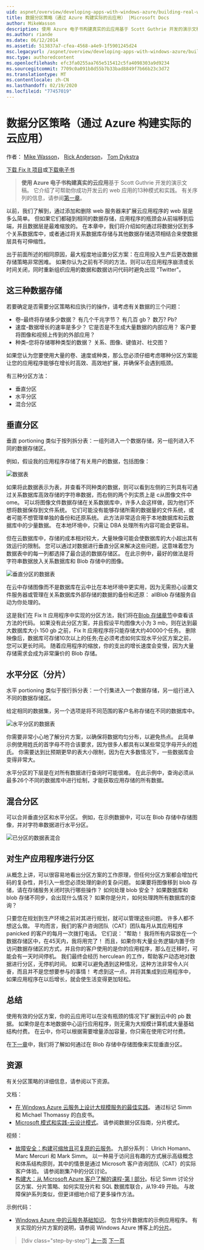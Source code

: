 ```yaml
---
uid: aspnet/overview/developing-apps-with-windows-azure/building-real-world-cloud-apps-with-windows-azure/data-partitioning-strategies
title: 数据分区策略（通过 Azure 构建实际的云应用） |Microsoft Docs
author: MikeWasson
description: 使用 Azure 电子书构建真实的云应用基于 Scott Guthrie 开发的演示文稿。 它介绍了13种模式和实践，
ms.author: riande
ms.date: 06/12/2014
ms.assetid: 513837a7-cfea-4568-a4e9-1f5901245d24
msc.legacyurl: /aspnet/overview/developing-apps-with-windows-azure/building-real-world-cloud-apps-with-windows-azure/data-partitioning-strategies
msc.type: authoredcontent
ms.openlocfilehash: efc3fa0255aa765e515412c5fa4098303a9d9234
ms.sourcegitcommit: 7709c0a091b8d55b7b33bad8849f7b66b23c3d72
ms.translationtype: MT
ms.contentlocale: zh-CN
ms.lasthandoff: 02/19/2020
ms.locfileid: "77457019"
---
```

# <a name="data-partitioning-strategies-building-real-world-cloud-apps-with-azure"></a>数据分区策略（通过 Azure 构建实际的云应用）

作者： [Mike Wasson](https://github.com/MikeWasson)， [Rick Anderson](https://twitter.com/RickAndMSFT)， [Tom Dykstra](https://github.com/tdykstra)

[下载 Fix It 项目](https://code.msdn.microsoft.com/Fix-It-app-for-Building-cdd80df4)或[下载电子书](https://blogs.msdn.com/b/microsoft_press/archive/2014/07/23/free-ebook-building-cloud-apps-with-microsoft-azure.aspx)

> **使用 Azure 电子书构建真实的云应用**基于 Scott Guthrie 开发的演示文稿。 它介绍了可帮助你成功开发云的 web 应用的13种模式和实践。 有关序列的信息，请参阅[第一章](introduction.md)。

以前，我们了解到，通过添加和删除 web 服务器来扩展云应用程序的 web 层是多么简单。 但如果它们都碰到相同的数据存储，应用程序的瓶颈会从前端移到后端，并且数据层是最难缩放的。 在本章中，我们将介绍如何通过将数据分区到多个关系数据库中，或者通过将关系数据库存储与其他数据存储选项相结合来使数据层具有可伸缩性。

出于前面所述的相同原因，最大程度地设置分区方案：在应用投入生产后更改数据存储策略非常困难。 如果你认为之前有不同的方法，则可以在应用程序崩溃或长时间关闭，同时重新组织应用的数据和数据访问代码时避免出现 "Twitter"。

## <a name="the-three-vs-of-data-storage"></a>这三种数据存储

若要确定是否需要分区策略和应执行的操作，请考虑有关数据的三个问题：

- 卷–最终将存储多少数据？ 有几个千兆字节？ 有几百 gb？ 数万? Pb?
- 速度-数据增长的速率是多少？ 它是否是不生成大量数据的内部应用？ 客户要将图像和视频上传到的外部应用？
- 种类–您将存储哪种类型的数据？ 关系、图像、键值对、社交图？

如果您认为您要使用大量的卷、速度或种类，那么您必须仔细考虑哪种分区方案能让您的应用程序能够在增长时高效、高效地扩展，并确保不会遇到瓶颈。

有三种分区方法：

- 垂直分区
- 水平分区
- 混合分区

## <a name="vertical-partitioning"></a>垂直分区

垂直 portioning 类似于按列拆分表：一组列进入一个数据存储，另一组列进入不同的数据存储区。

例如，假设我的应用程序存储了有关用户的数据，包括图像：

![数据表](data-partitioning-strategies/_static/image1.png)

如果将此数据表示为表，并查看不同种类的数据，则可以看到左侧的三列具有可通过关系数据库高效存储的字符串数据，而右侧的两个列实质上是 c从图像文件中 ome。 可以将图像文件数据存储在关系数据库中，许多人会这样做，因为他们不想将数据保存到文件系统。 它们可能没有能够存储所需的数据量的文件系统，或者可能不想管理单独的备份和还原系统。 此方法非常适合用于本地数据库和云数据库中的少量数据。 在本地环境中，只需让 DBA 处理所有内容可能会更容易。

但在云数据库中，存储的成本相对较大，大量映像可能会使数据库的大小超出其有效运行的限制。 您可以通过对数据进行垂直分区来解决这些问题，这意味着您为数据表中的每一列都选择了最合适的数据存储区。 在此示例中，最好的做法是将字符串数据放入关系数据库和 Blob 存储中的图像。

![垂直分区的数据表](data-partitioning-strategies/_static/image2.png)

在云中存储图像而不是数据库在云中比在本地环境中更实用，因为无需担心设置文件服务器或管理在关系数据库外部存储的数据的备份和还原： allBlob 存储服务自动为你处理的。

这是我们在 Fix It 应用程序中实现的分区方法，我们将在[Blob 存储章节](unstructured-blob-storage.md)中查看该方法的代码。 如果没有此分区方案，并且假设平均图像大小为 3 mb，则在达到最大数据库大小 150 gb 之前，Fix It 应用程序将只能存储大约40000个任务。 删除映像后，数据库可存储10次以上的任务;在必须考虑如何实现水平分区方案之前，您可以更长时间。 随着应用程序的缩放，你的支出的增长速度会变慢，因为大量存储需求会成为非常廉价的 Blob 存储。

## <a name="horizontal-partitioning-sharding"></a>水平分区（分片）

水平 portioning 类似于按行拆分表：一个行集进入一个数据存储，另一组行进入不同的数据存储区。

给定相同的数据集，另一个选项是将不同范围的客户名称存储在不同的数据库中。

![水平分区的数据表](data-partitioning-strategies/_static/image3.png)

你需要非常小心地了解分片方案，以确保将数据均匀分布，以避免热点。 此简单示例使用姓氏的首字母不符合该要求，因为很多人都具有以某些常见字母开头的姓氏。 你需要达到比预期更早的表大小限制，因为在大多数情况下，一些数据库会变得非常大。

水平分区的下层是在对所有数据进行查询时可能很难。 在此示例中，查询必须从最多26个不同的数据库中进行绘制，才能获取应用存储的所有数据。

## <a name="hybrid-partitioning"></a>混合分区

可以合并垂直分区和水平分区。 例如，在示例数据中，可以在 Blob 存储中存储图像，并对字符串数据进行水平分区。

![已分区的数据表混合](data-partitioning-strategies/_static/image4.png)

## <a name="partitioning-a-production-application"></a>对生产应用程序进行分区

从概念上讲，可以很容易地看出分区方案的工作原理，但任何分区方案都会增加代码的复杂性，并引入一些您必须处理的新的复杂问题。 如果要将图像移到 blob 存储，请在存储服务关闭时执行哪些操作？ 如何处理 blob 安全？ 如果数据库和 blob 存储不同步，会出现什么情况？ 如果你是分片，如何处理跨所有数据库的查询？

只要您在规划到生产环境之前对其进行规划，就可以管理这些问题。 许多人都不想这么做。 平均而言，我们的客户咨询团队（CAT）团队每月从其应用程序 panicked 的客户的每月一次拨打电话。 它们说： "帮助！ 我将所有内容放在一个数据存储区中，在45天内，我将用完了！ 而且，如果你有大量业务逻辑内置于你访问数据存储区的方式，并且你的客户使用的是你的应用程序，那么在迁移时，可能会有一天时间停机。 我们最终会经历 herculean 的工作，帮助客户动态地对数据进行分区，无停机时间。 如果可以避免遇到这种情况，这种方法非常令人兴奋，而且并不是您想要参与的事情！ 考虑到这一点，并将其集成到应用程序中，如果应用程序在以后增长，就会使生活变得更加轻松。

## <a name="summary"></a>总结

使用有效的分区方案，你的云应用可以在没有瓶颈的情况下扩展到云中的 pb 数据。 如果你是在本地数据中心运行应用程序，则无需为大规模计算机或大量基础结构付费。 在云中，你可以根据需要增量添加容量，你只需在使用它时付费。

在[下一章](unstructured-blob-storage.md)中，我们将了解如何通过在 Blob 存储中存储图像来实现垂直分区。

## <a name="resources"></a>资源

有关分区策略的详细信息，请参阅以下资源。

文档：

- [在 Windows Azure 云服务上设计大规模服务的最佳实践](https://msdn.microsoft.com/library/windowsazure/jj717232.aspx)。 通过标记 Simm 和 Michael Thomassy 的白皮书。
- [Microsoft 模式和实践-云设计模式](https://msdn.microsoft.com/library/dn568099.aspx)。 请参阅数据分区指南，分片模式。

视频：

- [故障安全：构建可缩放且可复原的云服务](https://channel9.msdn.com/Series/FailSafe)。 九部分系列： Ulrich Homann、Marc Mercuri 和 Mark Simm。 以一种易于访问且有趣的方式展示高级概念和体系结构原则，其中的情景是通过 Microsoft 客户咨询团队（CAT）的实际客户体验。 请参阅剧集7中的分区讨论。
- [构建大：从 Microsoft Azure 客户了解的课程-第 I 部分](https://channel9.msdn.com/Events/Build/2012/3-029)。标记 Simm 讨论分区方案、分片策略、如何实现分片和 SQL 数据库联合，从19:49 开始。 与故障保护系列类似，但更详细地介绍了更多操作方法。

示例代码：

- [Windows Azure 中的云服务基础知识](https://code.msdn.microsoft.com/Cloud-Service-Fundamentals-4ca72649)。 包含分片数据库的示例应用程序。 有关实现的分片方案的说明，请参阅 Windows Azure 博客上的[分片](https://blogs.msdn.com/b/windowsazure/archive/2013/09/05/dal-sharding-of-rdbms.aspx)。

> [!div class="step-by-step"]
> [上一页](data-storage-options.md)
> [下一页](unstructured-blob-storage.md)
